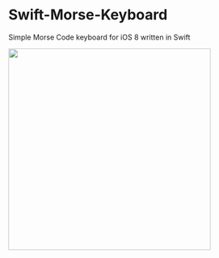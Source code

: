 Swift-Morse-Keyboard
====================

Simple Morse Code keyboard for iOS 8 written in Swift

<img src="http://cl.ly/image/3I471T2k1x2J/iOS%20Simulator%20Screen%20Shot%201.%207.%202014%200.34.18.png" height="400"/>
